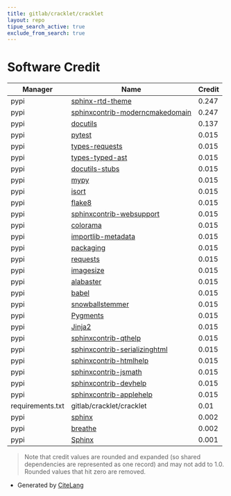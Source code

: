 ```yaml
---
title: gitlab/cracklet/cracklet
layout: repo
tipue_search_active: true
exclude_from_search: true
---
```

# Software Credit

|Manager|Name|Credit|
|-------|----|------|
|pypi|[sphinx-rtd-theme](https://github.com/readthedocs/sphinx_rtd_theme)|0.247|
|pypi|[sphinxcontrib-moderncmakedomain](https://github.com/scikit-build/moderncmakedomain)|0.247|
|pypi|[docutils](http://docutils.sourceforge.net/)|0.137|
|pypi|[pytest](https://docs.pytest.org/en/latest/)|0.015|
|pypi|[types-requests](https://pypi.org/project/types-requests)|0.015|
|pypi|[types-typed-ast](https://pypi.org/project/types-typed-ast)|0.015|
|pypi|[docutils-stubs](https://pypi.org/project/docutils-stubs)|0.015|
|pypi|[mypy](https://pypi.org/project/mypy)|0.015|
|pypi|[isort](https://pypi.org/project/isort)|0.015|
|pypi|[flake8](https://pypi.org/project/flake8)|0.015|
|pypi|[sphinxcontrib-websupport](https://pypi.org/project/sphinxcontrib-websupport)|0.015|
|pypi|[colorama](https://pypi.org/project/colorama)|0.015|
|pypi|[importlib-metadata](https://pypi.org/project/importlib-metadata)|0.015|
|pypi|[packaging](https://pypi.org/project/packaging)|0.015|
|pypi|[requests](https://pypi.org/project/requests)|0.015|
|pypi|[imagesize](https://pypi.org/project/imagesize)|0.015|
|pypi|[alabaster](https://pypi.org/project/alabaster)|0.015|
|pypi|[babel](https://pypi.org/project/babel)|0.015|
|pypi|[snowballstemmer](https://pypi.org/project/snowballstemmer)|0.015|
|pypi|[Pygments](https://pypi.org/project/Pygments)|0.015|
|pypi|[Jinja2](https://pypi.org/project/Jinja2)|0.015|
|pypi|[sphinxcontrib-qthelp](https://pypi.org/project/sphinxcontrib-qthelp)|0.015|
|pypi|[sphinxcontrib-serializinghtml](https://pypi.org/project/sphinxcontrib-serializinghtml)|0.015|
|pypi|[sphinxcontrib-htmlhelp](https://pypi.org/project/sphinxcontrib-htmlhelp)|0.015|
|pypi|[sphinxcontrib-jsmath](https://pypi.org/project/sphinxcontrib-jsmath)|0.015|
|pypi|[sphinxcontrib-devhelp](https://pypi.org/project/sphinxcontrib-devhelp)|0.015|
|pypi|[sphinxcontrib-applehelp](https://pypi.org/project/sphinxcontrib-applehelp)|0.015|
|requirements.txt|gitlab/cracklet/cracklet|0.01|
|pypi|[sphinx](https://www.sphinx-doc.org/)|0.002|
|pypi|[breathe](https://github.com/michaeljones/breathe)|0.002|
|pypi|[Sphinx](https://www.sphinx-doc.org/)|0.001|


> Note that credit values are rounded and expanded (so shared dependencies are represented as one record) and may not add to 1.0. Rounded values that hit zero are removed.


- Generated by [CiteLang](https://github.com/vsoch/citelang)
